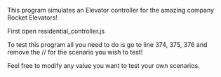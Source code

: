 This program simulates an Elevator controller for the amazing company Rocket Elevators!

First open residential_controller.js

To test this program all you need to do is go to line 374, 375, 376 and remove the // for the scenario you wish to test!

Feel free to modify any value you want to test your own scenarios.